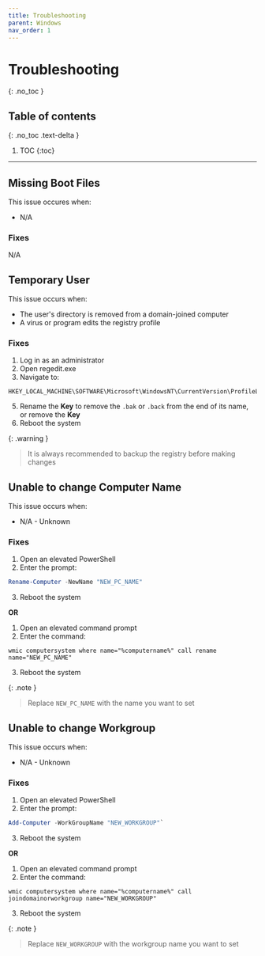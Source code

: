 ```yaml
---
title: Troubleshooting
parent: Windows
nav_order: 1
---
```


# Troubleshooting
{: .no_toc }

## Table of contents
{: .no_toc .text-delta }

1. TOC
{:toc}

---

## Missing Boot Files

This issue occures when:

- N/A

### Fixes

N/A

## Temporary User

This issue occurs when:

- The user's directory is removed from a domain-joined computer
- A virus or program edits the registry profile

### Fixes

1. Log in as an administrator
2. Open regedit.exe
3. Navigate to:
```
HKEY_LOCAL_MACHINE\SOFTWARE\Microsoft\WindowsNT\CurrentVersion\ProfileList
```
5. Rename the **Key** to remove the `.bak` or `.back` from the end of its name, or remove the **Key**
6. Reboot the system

{: .warning }
> It is always recommended to backup the registry before making changes

## Unable to change Computer Name

This issue occurs when:

- N/A - Unknown

### Fixes

1. Open an elevated PowerShell
2. Enter the prompt:
```powershell
Rename-Computer -NewName "NEW_PC_NAME"
```
3. Reboot the system

**OR**

1. Open an elevated command prompt
2. Enter the command:
```batchfile
wmic computersystem where name="%computername%" call rename name="NEW_PC_NAME"
```
3. Reboot the system

{: .note }
> Replace `NEW_PC_NAME` with the name you want to set

## Unable to change Workgroup

This issue occurs when:

- N/A - Unknown

### Fixes

1. Open an elevated PowerShell
2. Enter the prompt:
```powershell
Add-Computer -WorkGroupName "NEW_WORKGROUP"`
```
3. Reboot the system

**OR**

1. Open an elevated command prompt
2. Enter the command:
```batchfile
wmic computersystem where name="%computername%" call joindomainorworkgroup name="NEW_WORKGROUP"
```
3. Reboot the system

{: .note }
> Replace `NEW_WORKGROUP` with the workgroup name you want to set

